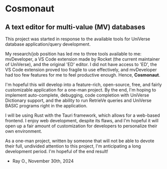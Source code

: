 # Cosmonaut
## A text editor for multi-value (MV) databases
This project was started in response to the available tools for UniVerse
database application/query development.

My research/job position has led me to three tools available to me: mvDeveloper,
a VS Code extension made by Rocket (the current maintainer of UniVerse), and the
original 'ED' editor. I did not have access to 'ED', the VS Code extension
proved too fragile to use effectively, and mvDeveloper had too few features for
me to feel productive enough. Hence, __Cosmonaut__.

I'm hopeful this will develop into a feature-rich, open-source, free, and fairly
customizable application for a one-man project. By the end, I'm hoping to
implement auto-complete, debugging, code completion with UniVerse Dictionary
support, and the ability to run RetrieVe queries and UniVerse BASIC programs
right in the application.

I will be using Rust with the Tauri framework, which allows for a web-based
frontend. I enjoy web development, despite its flaws, and I'm hopeful it will
open up a fair amount of customization for developers to personalize their own
environment.

As a one-man project, written by someone that will not be able to devote their
full, undivided attention to this project, I'm anticipating a long development
period. I'm hopeful of the end result!

- Ray O., November 30th, 2024
